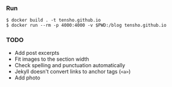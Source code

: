 ### Run

    $ docker build . -t tensho.github.io
    $ docker run --rm -p 4000:4000 -v $PWD:/blog tensho.github.io

### TODO

- Add post excerpts
- Fit images to the section width
- Check spelling and punctuation automatically
- Jekyll doesn't convert links to anchor tags (`<a>`)
- Add photo
